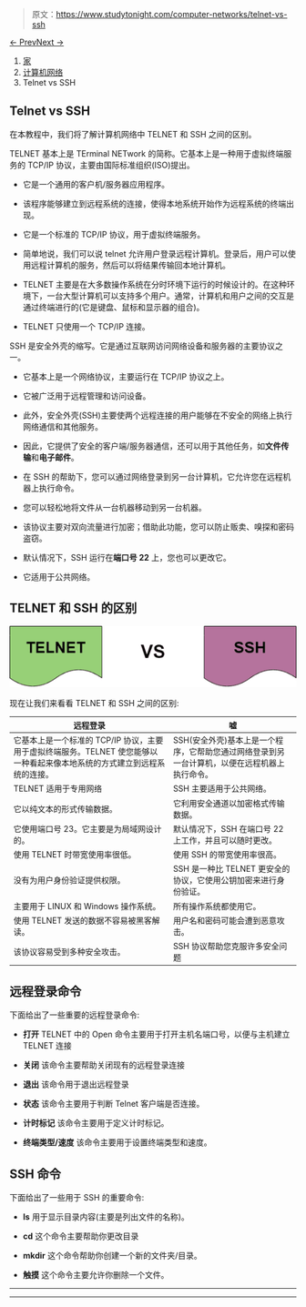 > 原文：<https://www.studytonight.com/computer-networks/telnet-vs-ssh>

[← Prev](/computer-networks/transport-layer-in-computer-networks "Transport Layer")[Next →](/computer-networks/udp-protocol "UDP Protocol")

<nav aria-label="breadcrumb">

1.  [家](/)
2.  [计算机网络](/computer-networks)
3.  Telnet vs SSH

</nav>

<article>

# Telnet vs SSH

在本教程中，我们将了解计算机网络中 TELNET 和 SSH 之间的区别。

TELNET 基本上是 TErminal NETwork 的简称。它基本上是一种用于虚拟终端服务的 TCP/IP 协议，主要由国际标准组织(ISO)提出。

*   它是一个通用的客户机/服务器应用程序。

*   该程序能够建立到远程系统的连接，使得本地系统开始作为远程系统的终端出现。

*   它是一个标准的 TCP/IP 协议，用于虚拟终端服务。

*   简单地说，我们可以说 telnet 允许用户登录远程计算机。登录后，用户可以使用远程计算机的服务，然后可以将结果传输回本地计算机。

*   TELNET 主要是在大多数操作系统在分时环境下运行的时候设计的。在这种环境下，一台大型计算机可以支持多个用户。通常，计算机和用户之间的交互是通过终端进行的(它是键盘、鼠标和显示器的组合)。

*   TELNET 只使用一个 TCP/IP 连接。

SSH 是安全外壳的缩写。它是通过互联网访问网络设备和服务器的主要协议之一。

*   它基本上是一个网络协议，主要运行在 TCP/IP 协议之上。

*   它被广泛用于远程管理和访问设备。

*   此外，安全外壳(SSH)主要使两个远程连接的用户能够在不安全的网络上执行网络通信和其他服务。

*   因此，它提供了安全的客户端/服务器通信，还可以用于其他任务，如**文件传输**和**电子邮件**。

*   在 SSH 的帮助下，您可以通过网络登录到另一台计算机，它允许您在远程机器上执行命令。

*   您可以轻松地将文件从一台机器移动到另一台机器。

*   该协议主要对双向流量进行加密；借助此功能，您可以防止贩卖、嗅探和密码盗窃。

*   默认情况下，SSH 运行在**端口号 22** 上，您也可以更改它。

*   它适用于公共网络。

## TELNET 和 SSH 的区别

![](img/124fcdcf02ba38d4cd988dd1bbf5ce76.png)

现在让我们来看看 TELNET 和 SSH 之间的区别:

| 远程登录 | 嘘 |
| --- | --- |
| 它基本上是一个标准的 TCP/IP 协议，主要用于虚拟终端服务。TELNET 使您能够以一种看起来像本地系统的方式建立到远程系统的连接。 | SSH(安全外壳)基本上是一个程序，它帮助您通过网络登录到另一台计算机，以便在远程机器上执行命令。 |
| TELNET 适用于专用网络 | SSH 主要适用于公共网络。 |
| 它以纯文本的形式传输数据。 | 它利用安全通道以加密格式传输数据。 |
| 它使用端口号 23。它主要是为局域网设计的。 | 默认情况下，SSH 在端口号 22 上工作，并且可以随时更改。 |
| 使用 TELNET 时带宽使用率很低。 | 使用 SSH 的带宽使用率很高。 |
| 没有为用户身份验证提供权限。 | SSH 是一种比 TELNET 更安全的协议，它使用公钥加密来进行身份验证。 |
| 主要用于 LINUX 和 Windows 操作系统。 | 所有操作系统都使用它。 |
| 使用 TELNET 发送的数据不容易被黑客解读。 | 用户名和密码可能会遭到恶意攻击。 |
| 该协议容易受到多种安全攻击。 | SSH 协议帮助您克服许多安全问题 |

## 远程登录命令

下面给出了一些重要的远程登录命令:

*   **打开**
    TELNET 中的 Open 命令主要用于打开主机名端口号，以便与主机建立 TELNET 连接

*   **关闭**
    该命令主要帮助关闭现有的远程登录连接

*   **退出**
    该命令用于退出远程登录

*   **状态**
    该命令主要用于判断 Telnet 客户端是否连接。

*   **计时标记**
    该命令主要用于定义计时标记。

*   **终端类型/速度**
    该命令主要用于设置终端类型和速度。

## SSH 命令

下面给出了一些用于 SSH 的重要命令:

*   **ls**
    用于显示目录内容(主要是列出文件的名称)。

*   **cd**
    这个命令主要帮助你更改目录

*   **mkdir**
    这个命令帮助你创建一个新的文件夹/目录。

*   **触摸**
    这个命令主要允许你删除一个文件。

</article>

* * *

* * *